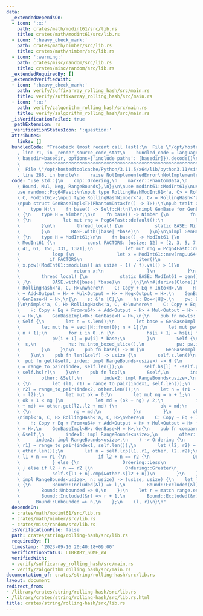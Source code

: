 ```yaml
---
data:
  _extendedDependsOn:
  - icon: ':x:'
    path: crates/math/modint61/src/lib.rs
    title: crates/math/modint61/src/lib.rs
  - icon: ':heavy_check_mark:'
    path: crates/math/nimber/src/lib.rs
    title: crates/math/nimber/src/lib.rs
  - icon: ':warning:'
    path: crates/misc/random/src/lib.rs
    title: crates/misc/random/src/lib.rs
  _extendedRequiredBy: []
  _extendedVerifiedWith:
  - icon: ':heavy_check_mark:'
    path: verify/suffixarray_rolling_hash/src/main.rs
    title: verify/suffixarray_rolling_hash/src/main.rs
  - icon: ':x:'
    path: verify/zalgorithm_rolling_hash/src/main.rs
    title: verify/zalgorithm_rolling_hash/src/main.rs
  _isVerificationFailed: true
  _pathExtension: rs
  _verificationStatusIcon: ':question:'
  attributes:
    links: []
  bundledCode: "Traceback (most recent call last):\n  File \"/opt/hostedtoolcache/Python/3.11.5/x64/lib/python3.11/site-packages/onlinejudge_verify/documentation/build.py\"\
    , line 71, in _render_source_code_stat\n    bundled_code = language.bundle(stat.path,\
    \ basedir=basedir, options={'include_paths': [basedir]}).decode()\n          \
    \         ^^^^^^^^^^^^^^^^^^^^^^^^^^^^^^^^^^^^^^^^^^^^^^^^^^^^^^^^^^^^^^^^^^^^^^^^^^^^^^^^^\n\
    \  File \"/opt/hostedtoolcache/Python/3.11.5/x64/lib/python3.11/site-packages/onlinejudge_verify/languages/rust.py\"\
    , line 288, in bundle\n    raise NotImplementedError\nNotImplementedError\n"
  code: "use std::{\n    cmp::Ordering,\n    marker::PhantomData,\n    ops::{Add,\
    \ Bound, Mul, Neg, RangeBounds},\n};\n\nuse modint61::ModInt61;\nuse nimber::Nimber;\n\
    use random::Pcg64Fast;\n\npub type RollingHashModInt61<'a, C> = RollingHash<'a,\
    \ C, ModInt61>;\npub type RollingHashNimber<'a, C> = RollingHash<'a, C, Nimber>;\n\
    \npub struct GenBaseImpl<T>(PhantomData<fn() -> T>);\n\npub trait GenBase {\n\
    \    type H;\n    fn base() -> Self::H;\n}\n\nimpl GenBase for GenBaseImpl<Nimber>\
    \ {\n    type H = Nimber;\n\n    fn base() -> Nimber {\n        fn gen() -> Nimber\
    \ {\n            let mut rng = Pcg64Fast::default();\n            Nimber::new(rng.u64())\n\
    \        }\n\n        thread_local! {\n            static BASE: Nimber = gen();\n\
    \        }\n        BASE.with(|base| *base)\n    }\n}\n\nimpl GenBase for GenBaseImpl<ModInt61>\
    \ {\n    type H = ModInt61;\n\n    fn base() -> ModInt61 {\n        fn gen() ->\
    \ ModInt61 {\n            const FACTORS: [usize; 12] = [2, 3, 5, 7, 11, 13, 31,\
    \ 41, 61, 151, 331, 1321];\n            let mut rng = Pcg64Fast::default();\n\
    \            loop {\n                let x = ModInt61::new(rng.u64());\n     \
    \           if FACTORS\n                    .iter()\n                    .all(|&f|\
    \ x.pow((ModInt61::modulus() as usize - 1) / f).val() > 1)\n                {\n\
    \                    return x;\n                }\n            }\n        }\n\n\
    \        thread_local! {\n            static BASE: ModInt61 = gen();\n       \
    \ }\n        BASE.with(|base| *base)\n    }\n}\n\n#[derive(Clone)]\npub struct\
    \ RollingHash<'a, C, H>\nwhere\n    C: Copy + Eq + Into<H>,\n    H: Copy + Eq\
    \ + Add<Output = H> + Mul<Output = H> + Neg<Output = H>,\n    GenBaseImpl<H>:\
    \ GenBase<H = H>,\n{\n    s: &'a [C],\n    hs: Box<[H]>,\n    pw: Box<[H]>,\n\
    }\n\nimpl<'a, C, H> RollingHash<'a, C, H>\nwhere\n    C: Copy + Eq + Into<H>,\n\
    \    H: Copy + Eq + From<u64> + Add<Output = H> + Mul<Output = H> + Neg<Output\
    \ = H>,\n    GenBaseImpl<H>: GenBase<H = H>,\n{\n    pub fn new(s: &'a [C]) ->\
    \ Self {\n        let n = s.len();\n        let base = GenBaseImpl::<H>::base();\n\
    \        let mut hs = vec![H::from(0); n + 1];\n        let mut pw = vec![H::from(1);\
    \ n + 1];\n        for i in 0..n {\n            hs[i + 1] = hs[i] * base + s[i].into();\n\
    \            pw[i + 1] = pw[i] * base;\n        }\n        Self {\n          \
    \  s,\n            hs: hs.into_boxed_slice(),\n            pw: pw.into_boxed_slice(),\n\
    \        }\n    }\n\n    pub fn base() -> H {\n        GenBaseImpl::<H>::base()\n\
    \    }\n\n    pub fn len(&self) -> usize {\n        self.s.len()\n    }\n\n  \
    \  pub fn get(&self, index: impl RangeBounds<usize>) -> H {\n        let (l, r)\
    \ = range_to_pair(index, self.len());\n        self.hs[l] * -self.pw[r - l] +\
    \ self.hs[r]\n    }\n\n    pub fn lcp(\n        &self,\n        index1: impl RangeBounds<usize>,\n\
    \        other: &Self,\n        index2: impl RangeBounds<usize>,\n    ) -> usize\
    \ {\n        let (l1, r1) = range_to_pair(index1, self.len());\n        let (l2,\
    \ r2) = range_to_pair(index2, other.len());\n        let n = (r1 - l1).min(r2\
    \ - l2);\n        let mut ok = 0;\n        let mut ng = n + 1;\n        while\
    \ ok + 1 < ng {\n            let md = (ok + ng) / 2;\n            if self.get(l1..l1\
    \ + md) == other.get(l2..l2 + md) {\n                ok = md;\n            } else\
    \ {\n                ng = md;\n            }\n        }\n        ok\n    }\n}\n\
    \nimpl<'a, C, H> RollingHash<'a, C, H>\nwhere\n    C: Copy + Eq + Into<H> + Ord,\n\
    \    H: Copy + Eq + From<u64> + Add<Output = H> + Mul<Output = H> + Neg<Output\
    \ = H>,\n    GenBaseImpl<H>: GenBase<H = H>,\n{\n    pub fn compare(\n       \
    \ &self,\n        index1: impl RangeBounds<usize>,\n        other: &Self,\n  \
    \      index2: impl RangeBounds<usize>,\n    ) -> Ordering {\n        let (l1,\
    \ r1) = range_to_pair(index1, self.len());\n        let (l2, r2) = range_to_pair(index2,\
    \ other.len());\n        let n = self.lcp(l1..r1, other, l2..r2);\n        if\
    \ l1 + n == r1 {\n            if l2 + n == r2 {\n                Ordering::Equal\n\
    \            } else {\n                Ordering::Less\n            }\n       \
    \ } else if l2 + n == r2 {\n            Ordering::Greater\n        } else {\n\
    \            self.s[l1 + n].cmp(&other.s[l2 + n])\n        }\n    }\n}\n\nfn range_to_pair(range:\
    \ impl RangeBounds<usize>, n: usize) -> (usize, usize) {\n    let l = match range.start_bound()\
    \ {\n        Bound::Included(&l) => l,\n        Bound::Excluded(&l) => l + 1,\n\
    \        Bound::Unbounded => 0,\n    };\n    let r = match range.end_bound() {\n\
    \        Bound::Included(&r) => r + 1,\n        Bound::Excluded(&r) => r,\n  \
    \      Bound::Unbounded => n,\n    };\n    (l, r)\n}\n"
  dependsOn:
  - crates/math/modint61/src/lib.rs
  - crates/math/nimber/src/lib.rs
  - crates/misc/random/src/lib.rs
  isVerificationFile: false
  path: crates/string/rolling-hash/src/lib.rs
  requiredBy: []
  timestamp: '2023-09-16 20:40:18+09:00'
  verificationStatus: LIBRARY_SOME_WA
  verifiedWith:
  - verify/suffixarray_rolling_hash/src/main.rs
  - verify/zalgorithm_rolling_hash/src/main.rs
documentation_of: crates/string/rolling-hash/src/lib.rs
layout: document
redirect_from:
- /library/crates/string/rolling-hash/src/lib.rs
- /library/crates/string/rolling-hash/src/lib.rs.html
title: crates/string/rolling-hash/src/lib.rs
---
```

